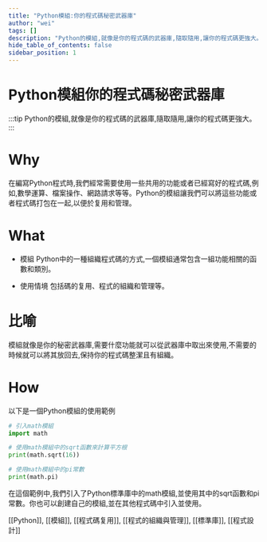 ```yaml
---
title: "Python模組:你的程式碼秘密武器庫"
author: "wei"
tags: []
description: "Python的模組,就像是你的程式碼的武器庫,隨取隨用,讓你的程式碼更強大。"
hide_table_of_contents: false
sidebar_position: 1
---
```


# Python模組你的程式碼秘密武器庫

:::tip
Python的模組,就像是你的程式碼的武器庫,隨取隨用,讓你的程式碼更強大。
:::

# Why

在編寫Python程式時,我們經常需要使用一些共用的功能或者已經寫好的程式碼,例如,數學運算、檔案操作、網路請求等等。Python的模組讓我們可以將這些功能或者程式碼打包在一起,以便於复用和管理。

# What

- 模組 Python中的一種組織程式碼的方式,一個模組通常包含一組功能相關的函數和類別。

- 使用情境 包括碼的复用、程式的組織和管理等。

# 比喻

模組就像是你的秘密武器庫,需要什麼功能就可以從武器庫中取出來使用,不需要的時候就可以將其放回去,保持你的程式碼整潔且有組織。

# How

以下是一個Python模組的使用範例

```python
# 引入math模組
import math

# 使用math模組中的sqrt函數來計算平方根
print(math.sqrt(16))

# 使用math模組中的pi常數
print(math.pi)
```

在這個範例中,我們引入了Python標準庫中的math模組,並使用其中的sqrt函數和pi常數。你也可以創建自己的模組,並在其他程式碼中引入並使用。



[[Python]], [[模組]], [[程式碼复用]], [[程式的組織與管理]], [[標準庫]], [[程式設計]]